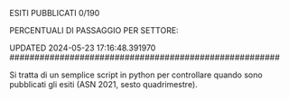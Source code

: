 ESITI PUBBLICATI 0/190 

PERCENTUALI DI PASSAGGIO PER SETTORE:

UPDATED 2024-05-23 17:16:48.391970
###################################################### 

Si tratta di un semplice script in python per controllare quando sono pubblicati gli esiti (ASN 2021, sesto quadrimestre).

